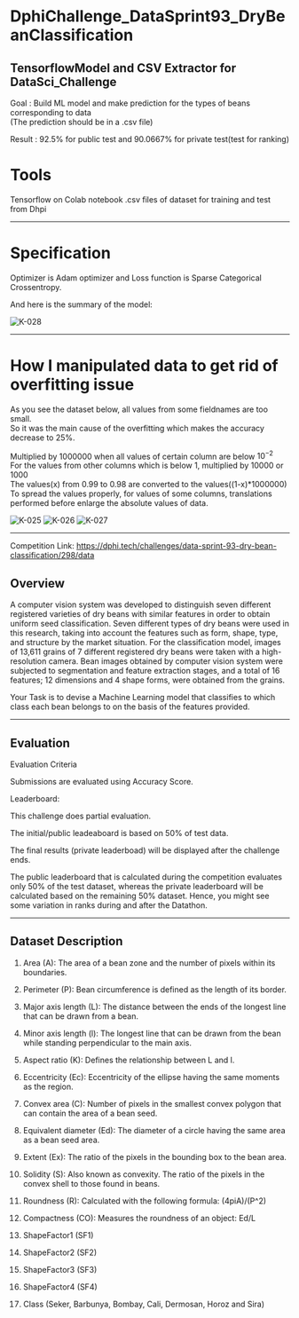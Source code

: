 # DphiChallenge_DataSprint93_DryBeanClassification
## TensorflowModel and CSV Extractor for DataSci_Challenge  
Goal : Build ML model and make prediction for the types of beans corresponding to data  
(The prediction should be in a .csv file)  

Result : 92.5% for public test and 	90.0667% for private test(test for ranking)  

# Tools

Tensorflow on Colab notebook
.csv files of dataset for training and test from Dhpi
***

# Specification

Optimizer is Adam optimizer and Loss function is Sparse Categorical Crossentropy.

And here is the summary of the model:  

![K-028](https://user-images.githubusercontent.com/84373345/196360266-5d3a7629-89e3-40e3-a40e-2da72d42878c.png)
***
# How I manipulated data to get rid of overfitting issue

As you see the dataset below, all values from some fieldnames are too small.  
So it was the main cause of the overfitting which makes the accuracy decrease to 25%.  

Multiplied by 1000000 when all values of certain column are below $10^{-2}$  
For the values from other columns which is below 1, multiplied by 10000 or 1000  
The values(x) from 0.99 to 0.98 are converted to the values((1-x)*1000000)  
To spread the values properly, for values of some columns, translations performed before enlarge the absolute values of data.  


![K-025](https://user-images.githubusercontent.com/84373345/196352158-a0afcbe6-718f-4b73-9481-fdc6ff812565.png)
![K-026](https://user-images.githubusercontent.com/84373345/196352160-2a113253-d502-4750-a564-fe5c5fb07c1b.png)
![K-027](https://user-images.githubusercontent.com/84373345/196352161-113ad839-bda7-4166-a204-fe280f3c893e.png)
***



Competition Link: https://dphi.tech/challenges/data-sprint-93-dry-bean-classification/298/data
## Overview
A computer vision system was developed to distinguish seven different registered varieties of dry beans with similar features in order to obtain uniform seed classification. Seven different types of dry beans were used in this research, taking into account the features such as form, shape, type, and structure by the market situation. For the classification model, images of 13,611 grains of 7 different registered dry beans were taken with a high-resolution camera. Bean images obtained by computer vision system were subjected to segmentation and feature extraction stages, and a total of 16 features; 12 dimensions and 4 shape forms, were obtained from the grains.

Your Task is to devise a Machine Learning model that classifies to which class each bean belongs to on the basis of the features provided.
***

## Evaluation

Evaluation Criteria  

Submissions are evaluated using Accuracy Score.  

Leaderboard:  

This challenge does partial evaluation.  

The initial/public leadeaboard is based on 50% of test data.  

The final results (private leaderboad) will be displayed after the challenge ends.  

The public leaderboard that is calculated during the competition evaluates only 50% of the test dataset,   whereas the private leaderboard will be calculated based on the remaining 50% dataset.   Hence, you might see some variation in ranks during and after the Datathon.  
***


## Dataset Description 

1. Area (A): The area of a bean zone and the number of pixels within its boundaries.  

2. Perimeter (P): Bean circumference is defined as the length of its border.  

3. Major axis length (L): The distance between the ends of the longest line that can be drawn from a bean.  

4. Minor axis length (l): The longest line that can be drawn from the bean while standing perpendicular to the main axis.  

5. Aspect ratio (K): Defines the relationship between L and l.  

6. Eccentricity (Ec): Eccentricity of the ellipse having the same moments as the region.  

7. Convex area (C): Number of pixels in the smallest convex polygon that can contain the area of a bean seed.  

8. Equivalent diameter (Ed): The diameter of a circle having the same area as a bean seed area.  

9. Extent (Ex): The ratio of the pixels in the bounding box to the bean area.  

10. Solidity (S): Also known as convexity. The ratio of the pixels in the convex shell to those found in beans.  

11. Roundness (R): Calculated with the following formula: (4piA)/(P^2)  

12. Compactness (CO): Measures the roundness of an object: Ed/L  

13. ShapeFactor1 (SF1)  

14. ShapeFactor2 (SF2)  

15. ShapeFactor3 (SF3)  

16. ShapeFactor4 (SF4)  

17. Class (Seker, Barbunya, Bombay, Cali, Dermosan, Horoz and Sira)  



